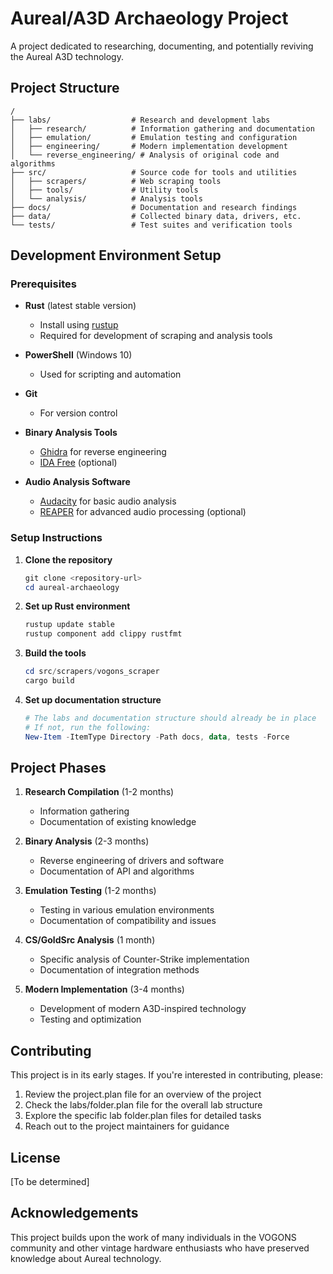 # Aureal/A3D Archaeology Project

A project dedicated to researching, documenting, and potentially reviving the Aureal A3D technology.

## Project Structure

```
/
├── labs/                  # Research and development labs
│   ├── research/          # Information gathering and documentation
│   ├── emulation/         # Emulation testing and configuration
│   ├── engineering/       # Modern implementation development
│   └── reverse_engineering/ # Analysis of original code and algorithms
├── src/                   # Source code for tools and utilities
│   ├── scrapers/          # Web scraping tools
│   ├── tools/             # Utility tools
│   └── analysis/          # Analysis tools
├── docs/                  # Documentation and research findings
├── data/                  # Collected binary data, drivers, etc.
└── tests/                 # Test suites and verification tools
```

## Development Environment Setup

### Prerequisites

- **Rust** (latest stable version)
  - Install using [rustup](https://rustup.rs/)
  - Required for development of scraping and analysis tools

- **PowerShell** (Windows 10)
  - Used for scripting and automation

- **Git**
  - For version control

- **Binary Analysis Tools**
  - [Ghidra](https://ghidra-sre.org/) for reverse engineering
  - [IDA Free](https://hex-rays.com/ida-free/) (optional)

- **Audio Analysis Software**
  - [Audacity](https://www.audacityteam.org/) for basic audio analysis
  - [REAPER](https://www.reaper.fm/) for advanced audio processing (optional)

### Setup Instructions

1. **Clone the repository**
   ```powershell
   git clone <repository-url>
   cd aureal-archaeology
   ```

2. **Set up Rust environment**
   ```powershell
   rustup update stable
   rustup component add clippy rustfmt
   ```

3. **Build the tools**
   ```powershell
   cd src/scrapers/vogons_scraper
   cargo build
   ```

4. **Set up documentation structure**
   ```powershell
   # The labs and documentation structure should already be in place
   # If not, run the following:
   New-Item -ItemType Directory -Path docs, data, tests -Force
   ```

## Project Phases

1. **Research Compilation** (1-2 months)
   - Information gathering
   - Documentation of existing knowledge

2. **Binary Analysis** (2-3 months)
   - Reverse engineering of drivers and software
   - Documentation of API and algorithms

3. **Emulation Testing** (1-2 months)
   - Testing in various emulation environments
   - Documentation of compatibility and issues

4. **CS/GoldSrc Analysis** (1 month)
   - Specific analysis of Counter-Strike implementation
   - Documentation of integration methods

5. **Modern Implementation** (3-4 months)
   - Development of modern A3D-inspired technology
   - Testing and optimization

## Contributing

This project is in its early stages. If you're interested in contributing, please:

1. Review the project.plan file for an overview of the project
2. Check the labs/folder.plan file for the overall lab structure
3. Explore the specific lab folder.plan files for detailed tasks
4. Reach out to the project maintainers for guidance

## License

[To be determined]

## Acknowledgements

This project builds upon the work of many individuals in the VOGONS community and other vintage hardware enthusiasts who have preserved knowledge about Aureal technology.